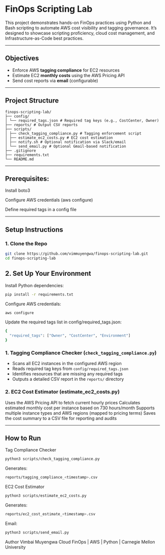 #  FinOps Scripting Lab

This project demonstrates hands-on FinOps practices using Python and Bash scripting to automate AWS cost visibility and tagging governance. It’s designed to showcase scripting proficiency, cloud cost management, and Infrastructure-as-Code best practices.

---

##  Objectives

- Enforce AWS **tagging compliance** for EC2 resources
-  Estimate EC2 **monthly costs** using the AWS Pricing API
-  Send cost reports via **email** (configurable)


---

## Project Structure

```
finops-scripting-lab/
├── config/
│ └── required_tags.json # Required tag keys (e.g., CostCenter, Owner)
├── reports/ # Output CSV reports
├── scripts/
│ ├── check_tagging_compliance.py # Tagging enforcement script
│ ├── estimate_ec2_costs.py # EC2 cost estimation
│ ├── notify.sh # Optional notification via Slack/email
│ └── send_email.py # Optional Gmail-based notification
├── .gitignore
├── requirements.txt
└── README.md

```

---

## Prerequisites:

Install boto3

Configure AWS credentials (aws configure)

Define required tags in a config file

---

##  Setup Instructions

### 1. Clone the Repo

```bash
git clone https://github.com/vimmuyengwa/finops-scripting-lab.git
cd finops-scripting-lab
```

## 2. Set Up Your Environment

Install Python dependencies:

```bash
pip install -r requirements.txt
```

Configure AWS credentials:
```bash
aws configure
```

Update the required tags list in config/required_tags.json:

```bash
{
  "required_tags": ["Owner", "CostCenter", "Environment"]
}
```

### 1. Tagging Compliance Checker (`check_tagging_compliance.py`)

- Scans all EC2 instances in the configured AWS region
- Reads required tag keys from `config/required_tags.json`
- Identifies resources that are missing any required tags
- Outputs a detailed CSV report in the `reports/` directory

### 2. EC2 Cost Estimator (estimate_ec2_costs.py)

Uses the AWS Pricing API to fetch current hourly prices
Calculates estimated monthly cost per instance based on 730 hours/month
Supports multiple instance types and AWS regions (mapped to pricing terms)
Saves the cost summary to a CSV file for reporting and audits


---

## How to Run
Tag Compliance Checker
```bash
python3 scripts/check_tagging_compliance.py
```

Generates:
```bash
reports/tagging_compliance_<timestamp>.csv
```

EC2 Cost Estimator
```bash
python3 scripts/estimate_ec2_costs.py
```

Generates:
```bash
reports/ec2_cost_estimate_<timestamp>.csv
```

Email:
```bash
python3 scripts/send_email.py
```

Author
Vimbai Muyengwa
Cloud FinOps | AWS | Python | Carnegie Mellon University
